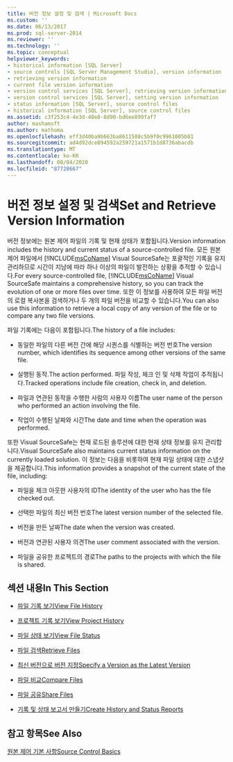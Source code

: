 ```yaml
---
title: 버전 정보 설정 및 검색 | Microsoft Docs
ms.custom: ''
ms.date: 06/13/2017
ms.prod: sql-server-2014
ms.reviewer: ''
ms.technology: ''
ms.topic: conceptual
helpviewer_keywords:
- historical information [SQL Server]
- source controls [SQL Server Management Studio], version information
- retrieving version information
- current file version information
- version control services [SQL Server], retrieving version information
- version control services [SQL Server], setting version information
- status information [SQL Server], source control files
- historical information [SQL Server], source control files
ms.assetid: c3f253c4-4e3d-48e8-8d90-bd6ee899faf7
author: mashamsft
ms.author: mathoma
ms.openlocfilehash: eff3d40ba9b663ba8611508c5b9f0c9961005b81
ms.sourcegitcommit: ad4d92dce894592a259721a1571b1d8736abacdb
ms.translationtype: MT
ms.contentlocale: ko-KR
ms.lasthandoff: 08/04/2020
ms.locfileid: "87728667"
---
```

# <a name="set-and-retrieve-version-information"></a><span data-ttu-id="758b5-102">버전 정보 설정 및 검색</span><span class="sxs-lookup"><span data-stu-id="758b5-102">Set and Retrieve Version Information</span></span>
  <span data-ttu-id="758b5-103">버전 정보에는 원본 제어 파일의 기록 및 현재 상태가 포함됩니다.</span><span class="sxs-lookup"><span data-stu-id="758b5-103">Version information includes the history and current status of a source-controlled file.</span></span> <span data-ttu-id="758b5-104">모든 원본 제어 파일에서 [!INCLUDE[msCoName](../includes/msconame-md.md)] Visual SourceSafe는 포괄적인 기록을 유지 관리하므로 시간이 지남에 따라 하나 이상의 파일이 발전하는 상황을 추적할 수 있습니다.</span><span class="sxs-lookup"><span data-stu-id="758b5-104">For every source-controlled file, [!INCLUDE[msCoName](../includes/msconame-md.md)] Visual SourceSafe maintains a comprehensive history, so you can track the evolution of one or more files over time.</span></span> <span data-ttu-id="758b5-105">또한 이 정보를 사용하여 모든 파일 버전의 로컬 복사본을 검색하거나 두 개의 파일 버전을 비교할 수 있습니다.</span><span class="sxs-lookup"><span data-stu-id="758b5-105">You can also use this information to retrieve a local copy of any version of the file or to compare any two file versions.</span></span>  
  
 <span data-ttu-id="758b5-106">파일 기록에는 다음이 포함됩니다.</span><span class="sxs-lookup"><span data-stu-id="758b5-106">The history of a file includes:</span></span>  
  
-   <span data-ttu-id="758b5-107">동일한 파일의 다른 버전 간에 해당 시퀀스를 식별하는 버전 번호</span><span class="sxs-lookup"><span data-stu-id="758b5-107">The version number, which identifies its sequence among other versions of the same file.</span></span>  
  
-   <span data-ttu-id="758b5-108">실행된 동작.</span><span class="sxs-lookup"><span data-stu-id="758b5-108">The action performed.</span></span> <span data-ttu-id="758b5-109">파일 작성, 체크 인 및 삭제 작업이 추적됩니다.</span><span class="sxs-lookup"><span data-stu-id="758b5-109">Tracked operations include file creation, check in, and deletion.</span></span>  
  
-   <span data-ttu-id="758b5-110">파일과 연관된 동작을 수행한 사람의 사용자 이름</span><span class="sxs-lookup"><span data-stu-id="758b5-110">The user name of the person who performed an action involving the file.</span></span>  
  
-   <span data-ttu-id="758b5-111">작업이 수행된 날짜와 시간</span><span class="sxs-lookup"><span data-stu-id="758b5-111">The date and time when the operation was performed.</span></span>  
  
 <span data-ttu-id="758b5-112">또한 Visual SourceSafe는 현재 로드된 솔루션에 대한 현재 상태 정보를 유지 관리합니다.</span><span class="sxs-lookup"><span data-stu-id="758b5-112">Visual SourceSafe also maintains current status information on the currently loaded solution.</span></span> <span data-ttu-id="758b5-113">이 정보는 다음을 비롯하여 현재 파일 상태에 대한 스냅샷을 제공합니다.</span><span class="sxs-lookup"><span data-stu-id="758b5-113">This information provides a snapshot of the current state of the file, including:</span></span>  
  
-   <span data-ttu-id="758b5-114">파일을 체크 아웃한 사용자의 ID</span><span class="sxs-lookup"><span data-stu-id="758b5-114">The identity of the user who has the file checked out.</span></span>  
  
-   <span data-ttu-id="758b5-115">선택한 파일의 최신 버전 번호</span><span class="sxs-lookup"><span data-stu-id="758b5-115">The latest version number of the selected file.</span></span>  
  
-   <span data-ttu-id="758b5-116">버전을 만든 날짜</span><span class="sxs-lookup"><span data-stu-id="758b5-116">The date when the version was created.</span></span>  
  
-   <span data-ttu-id="758b5-117">버전과 연관된 사용자 의견</span><span class="sxs-lookup"><span data-stu-id="758b5-117">The user comment associated with the version.</span></span>  
  
-   <span data-ttu-id="758b5-118">파일을 공유한 프로젝트의 경로</span><span class="sxs-lookup"><span data-stu-id="758b5-118">The paths to the projects with which the file is shared.</span></span>  
  
## <a name="in-this-section"></a><span data-ttu-id="758b5-119">섹션 내용</span><span class="sxs-lookup"><span data-stu-id="758b5-119">In This Section</span></span>  
  
-   [<span data-ttu-id="758b5-120">파일 기록 보기</span><span class="sxs-lookup"><span data-stu-id="758b5-120">View File History</span></span>](../../2014/database-engine/view-file-history.md)  
  
-   [<span data-ttu-id="758b5-121">프로젝트 기록 보기</span><span class="sxs-lookup"><span data-stu-id="758b5-121">View Project History</span></span>](../../2014/database-engine/view-project-history.md)  
  
-   [<span data-ttu-id="758b5-122">파일 상태 보기</span><span class="sxs-lookup"><span data-stu-id="758b5-122">View File Status</span></span>](../../2014/database-engine/view-file-status.md)  
  
-   [<span data-ttu-id="758b5-123">파일 검색</span><span class="sxs-lookup"><span data-stu-id="758b5-123">Retrieve Files</span></span>](../../2014/database-engine/retrieve-files.md)  
  
-   [<span data-ttu-id="758b5-124">최신 버전으로 버전 지정</span><span class="sxs-lookup"><span data-stu-id="758b5-124">Specify a Version as the Latest Version</span></span>](../../2014/database-engine/specify-a-version-as-the-latest-version.md)  
  
-   [<span data-ttu-id="758b5-125">파일 비교</span><span class="sxs-lookup"><span data-stu-id="758b5-125">Compare Files</span></span>](../../2014/database-engine/compare-files.md)  
  
-   [<span data-ttu-id="758b5-126">파일 공유</span><span class="sxs-lookup"><span data-stu-id="758b5-126">Share Files</span></span>](../../2014/database-engine/share-files.md)  
  
-   [<span data-ttu-id="758b5-127">기록 및 상태 보고서 만들기</span><span class="sxs-lookup"><span data-stu-id="758b5-127">Create History and Status Reports</span></span>](../../2014/database-engine/create-history-and-status-reports.md)  
  
## <a name="see-also"></a><span data-ttu-id="758b5-128">참고 항목</span><span class="sxs-lookup"><span data-stu-id="758b5-128">See Also</span></span>  
 [<span data-ttu-id="758b5-129">원본 제어 기본 사항</span><span class="sxs-lookup"><span data-stu-id="758b5-129">Source Control Basics</span></span>](../../2014/database-engine/source-control-basics.md)  
  
  

